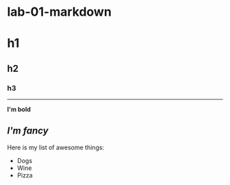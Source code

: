 # lab-01-markdown

# h1

## h2

### h3
---
**I'm bold**

_I'm fancy_
---
Here is my list of awesome things:
- Dogs
- Wine
- Pizza